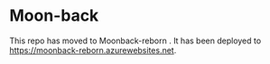 # Moon-back
This repo has moved to Moonback-reborn .
It has been deployed to https://moonback-reborn.azurewebsites.net.
